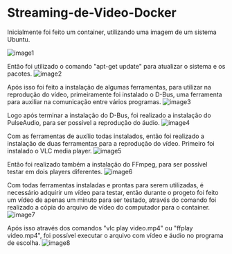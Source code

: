 # Streaming-de-Video-Docker

Inicialmente foi feito um container, utilizando uma imagem de um sistema Ubuntu.

![image1](https://user-images.githubusercontent.com/91999157/206600170-8f6786be-97a0-41b1-bc1d-b71355b821d2.png)

Então foi utilizado o comando "apt-get update" para atualizar o sistema e os pacotes.
![image2](https://user-images.githubusercontent.com/91999157/206600234-64faac04-576a-4c50-a66a-3867ada1cb86.png)

Após isso foi feito a instalação de algumas ferramentas, para utilizar na reprodução do vídeo, primeiramente foi instalado o D-Bus, uma ferramenta para auxiliar na comunicação entre vários programas.
![image3](https://user-images.githubusercontent.com/91999157/206600247-4580825a-8db6-419f-b611-1299e4d9afad.png)

Logo após terminar a instalação do D-Bus, foi realizado a instalação do PulseAudio, para ser possível a reprodução do áudio.
![image4](https://user-images.githubusercontent.com/91999157/206600269-77c36352-96d8-4a8a-bf5b-86882dd63bcc.png)

Com as ferramentas de auxílio todas instalados, então foi realizado a instalação de duas ferramentas para a reprodução do vídeo. Primeiro foi instalado o VLC media player.
![image5](https://user-images.githubusercontent.com/91999157/206600433-0a21287d-abb7-4337-9fd9-16b5c89be735.png)

Então foi realizado também a instalação do FFmpeg, para ser possível testar em dois players diferentes.
![image6](https://user-images.githubusercontent.com/91999157/206600490-b97a0ce0-169c-47c3-a60e-45132be969f3.png)

Com todas ferramentas instaladas e prontas para serem utilizadas, é necessário adquirir um vídeo para testar, então durante o progeto foi feito um vídeo de apenas um minuto para ser testado, através do comando foi realizado a cópia do arquivo de vídeo do computador para o container.
![image7](https://user-images.githubusercontent.com/91999157/206600552-4d32b81a-c1ef-4fc2-bbcc-d377d8abbac8.png)

Após isso através dos comandos "vlc play video.mp4" ou "ffplay video.mp4", foi possível executar o arquivo com vídeo e áudio no programa de escolha.
![image8](https://user-images.githubusercontent.com/91999157/206600524-015e2a56-4801-44f4-aad5-814a0f9d5db9.png)
